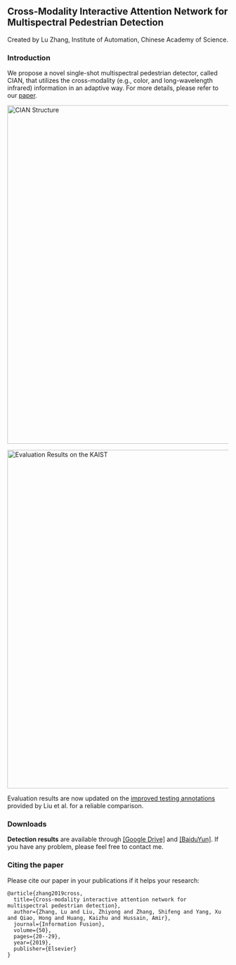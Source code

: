 ## Cross-Modality Interactive Attention Network for Multispectral Pedestrian Detection

Created by Lu Zhang, Institute of Automation, Chinese Academy of Science.

### Introduction

We propose a novel single-shot multispectral pedestrian detector, called CIAN, that utilizes the cross-modality (e.g., color, and long-wavelength infrared) information in an adaptive way. For more details, please refer to our [paper](https://www.sciencedirect.com/science/article/pii/S1566253518304111).

<p align="left">
<img src="https://github.com/luzhang16/CIAN/blob/master/cian_structure.png" alt="CIAN Structure" width="770px">
</p>
<p align="left">
<img src="https://github.com/luzhang16/CIAN/blob/master/eval_results.png" alt="Evaluation Results on the KAIST" width="770px">
</p>


Evaluation results are now updated on the [improved testing annotations](http://paul.rutgers.edu/~jl1322/multispectral.htm) provided by Liu et al. for a reliable comparison.


### Downloads

**Detection results** are available through [[Google Drive]](https://drive.google.com/open?id=1lMPsD_MuaHtjb8bbxx_KGWggKv87zm9h) and [[BaiduYun]](https://pan.baidu.com/s/10DuqjUkO7sAR57QnXWEb0A). If you have any problem, please feel free to contact me.

### Citing the paper

Please cite our paper in your publications if it helps your research:

```
@article{zhang2019cross,
  title={Cross-modality interactive attention network for multispectral pedestrian detection},
  author={Zhang, Lu and Liu, Zhiyong and Zhang, Shifeng and Yang, Xu and Qiao, Hong and Huang, Kaizhu and Hussain, Amir},
  journal={Information Fusion},
  volume={50},
  pages={20--29},
  year={2019},
  publisher={Elsevier}
}
```